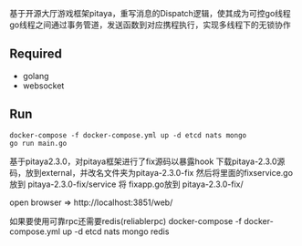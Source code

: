 
基于开源大厅游戏框架pitaya，重写消息的Dispatch逻辑，使其成为可控go线程
go线程之间通过事务管道，发送函数到对应携程执行，实现多线程下的无锁协作

## Required
- golang
- websocket

## Run
```
docker-compose -f docker-compose.yml up -d etcd nats mongo
go run main.go
```
基于pitaya2.3.0，对pitaya框架进行了fix源码以暴露hook
下载pitaya-2.3.0源码，放到external，并改名文件夹为pitaya-2.3.0-fix
然后将里面的fixservice.go放到 pitaya-2.3.0-fix/service
将 fixapp.go放到 pitaya-2.3.0-fix/

open browser => http://localhost:3851/web/

如果要使用可靠rpc还需要redis(reliablerpc)
docker-compose -f docker-compose.yml up -d etcd nats mongo redis
